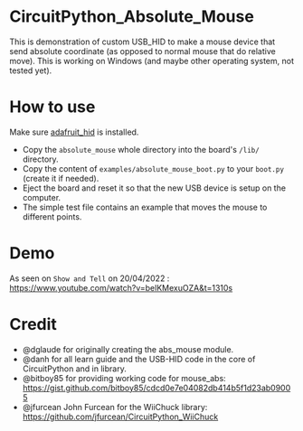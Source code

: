 # CircuitPython_Absolute_Mouse

This is demonstration of custom USB_HID to make a mouse device that send absolute coordinate (as opposed to normal mouse that do relative move).
This is working on Windows (and maybe other operating system, not tested yet).

# How to use

Make sure [adafruit_hid](https://github.com/adafruit/Adafruit_CircuitPython_HID) is installed.

- Copy the `absolute_mouse` whole directory into the board's `/lib/` directory.
- Copy the content of `examples/absolute_mouse_boot.py` to your `boot.py` (create it if needed).
- Eject the board and reset it so that the new USB device is setup on the computer.
- The simple test file contains an example that moves the mouse to different points.

# Demo

As seen on `Show and Tell` on 20/04/2022 : https://www.youtube.com/watch?v=belKMexuOZA&t=1310s

# Credit

* @dglaude for originally creating the abs_mouse module.
* @danh for all learn guide and the USB-HID code in the core of CircuitPython and in library.
* @bitboy85 for providing working code for mouse_abs: https://gist.github.com/bitboy85/cdcd0e7e04082db414b5f1d23ab09005
* @jfurcean John Furcean for the WiiChuck library: https://github.com/jfurcean/CircuitPython_WiiChuck

